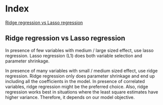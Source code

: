 # Index

[Ridge regression vs Lasso regression](#Ridge-regression-vs-Lasso-regression)

## Ridge regression vs Lasso regression

In presence of few variables with medium / large sized effect, use lasso regression.
Lasso regression (L1) does both variable selection and parameter shrinkage.

In presence of many variables with small / medium sized effect, use ridge regression.
Ridge regression only does parameter shrinkage and end up including all the coefficients in the model.
In presence of correlated variables, ridge regression might be the preferred choice. Also, ridge regression works best in situations where the least square estimates have higher variance. Therefore, it depends on our model objective.
